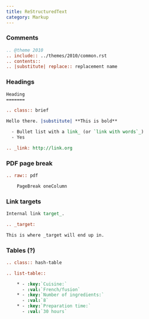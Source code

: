 ```yaml
---
title: ReStructuredText
category: Markup
---
```


### Comments

```rst
.. @theme 2010
.. include:: ../themes/2010/common.rst
.. contents::
.. |substitute| replace:: replacement name
```

### Headings

```rst
Heading
=======
```

```rst
.. class:: brief

Hello there. |substitute| **This is bold**
```

```rst
  - Bullet list with a link_ (or `link with words`_)
  - Yes

.. _link: http://link.org
```

### PDF page break

```rst
.. raw:: pdf

    PageBreak oneColumn
```

### Link targets

```rst
Internal link target_.

.. _target:

This is where _target will end up in.
```

### Tables (?)

```rst
.. class:: hash-table

.. list-table::

    * - :key:`Cuisine:`
      - :val:`French/fusion`
    * - :key:`Number of ingredients:`
      - :val:`8`
    * - :key:`Preparation time:`
      - :val:`30 hours`
```
